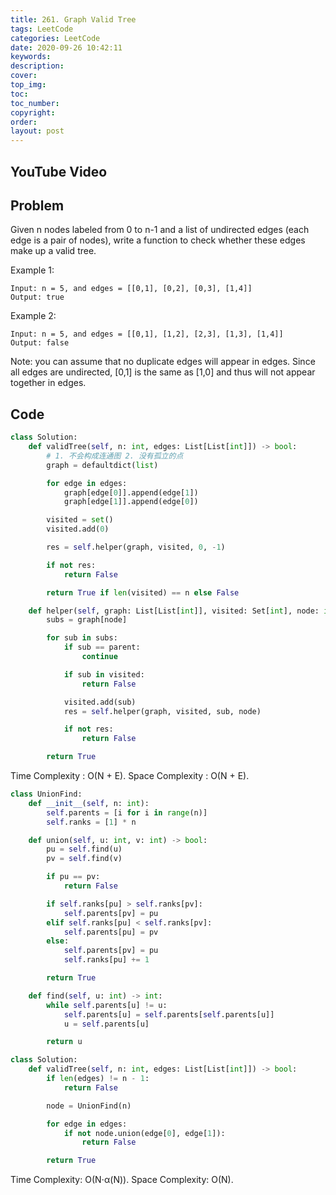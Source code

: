 ```yaml
---
title: 261. Graph Valid Tree
tags: LeetCode
categories: LeetCode
date: 2020-09-26 10:42:11
keywords:
description:
cover:
top_img:
toc:
toc_number:
copyright:
order:
layout: post
---
```


## YouTube Video

## Problem

Given n nodes labeled from 0 to n-1 and a list of undirected edges (each edge is a pair of nodes), write a function to check whether these edges make up a valid tree.

Example 1:

```
Input: n = 5, and edges = [[0,1], [0,2], [0,3], [1,4]]
Output: true
```

Example 2:

```
Input: n = 5, and edges = [[0,1], [1,2], [2,3], [1,3], [1,4]]
Output: false
```

Note: you can assume that no duplicate edges will appear in edges. Since all edges are undirected, [0,1] is the same as [1,0] and thus will not appear together in edges.

## Code

```python
class Solution:
    def validTree(self, n: int, edges: List[List[int]]) -> bool:
        # 1. 不会构成连通图 2. 没有孤立的点
        graph = defaultdict(list)

        for edge in edges:
            graph[edge[0]].append(edge[1])
            graph[edge[1]].append(edge[0])

        visited = set()
        visited.add(0)

        res = self.helper(graph, visited, 0, -1)

        if not res:
            return False

        return True if len(visited) == n else False

    def helper(self, graph: List[List[int]], visited: Set[int], node: int, parent: int):
        subs = graph[node]

        for sub in subs:
            if sub == parent:
                continue

            if sub in visited:
                return False

            visited.add(sub)
            res = self.helper(graph, visited, sub, node)

            if not res:
                return False

        return True
```

Time Complexity : O(N + E).
Space Complexity : O(N + E).

```python
class UnionFind:
    def __init__(self, n: int):
        self.parents = [i for i in range(n)]
        self.ranks = [1] * n

    def union(self, u: int, v: int) -> bool:
        pu = self.find(u)
        pv = self.find(v)

        if pu == pv:
            return False

        if self.ranks[pu] > self.ranks[pv]:
            self.parents[pv] = pu
        elif self.ranks[pu] < self.ranks[pv]:
            self.parents[pu] = pv
        else:
            self.parents[pv] = pu
            self.ranks[pu] += 1

        return True

    def find(self, u: int) -> int:
        while self.parents[u] != u:
            self.parents[u] = self.parents[self.parents[u]]
            u = self.parents[u]

        return u

class Solution:
    def validTree(self, n: int, edges: List[List[int]]) -> bool:
        if len(edges) != n - 1:
            return False

        node = UnionFind(n)

        for edge in edges:
            if not node.union(edge[0], edge[1]):
                return False

        return True
```

Time Complexity: O(N⋅α(N)).
Space Complexity: O(N).
